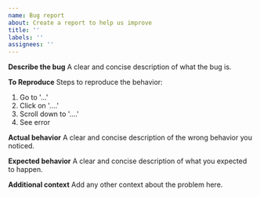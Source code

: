 ```yaml
---
name: Bug report
about: Create a report to help us improve
title: ''
labels: ''
assignees: ''
---
```


**Describe the bug** A clear and concise description of what the bug is.

**To Reproduce** Steps to reproduce the behavior:

1. Go to '...'
2. Click on '....'
3. Scroll down to '....'
4. See error

**Actual behavior** A clear and concise description of the wrong behavior you
noticed.

**Expected behavior** A clear and concise description of what you expected to
happen.

**Additional context** Add any other context about the problem here.
